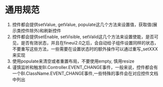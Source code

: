 # 通用规范
1. 控件都会提供setValue, getValue, populate这几个方法来设置值，获取值(展示类控件除外)和刷新控件
2. 控件都会提供setEnable, setVisible, setValid这几个方法来设置使能，是否可见，是否有效状态，并且在fineui2.0之后，会自动给子组件设置同样的状态，不要重写这些方法，一些需要在设置状态时的额外操作可以通过重写_setXXX来实现
3. 使用populate来清空或者重置布局，不要使用empty, 慎用resize
4. 谨慎监听和触发BI.Controller.EVENT_CHANGE事件，一般来说，控件都会有一个BI.ClassName.EVENT_CHANGE事件,一些特殊的事件会在对应控件文档中列出